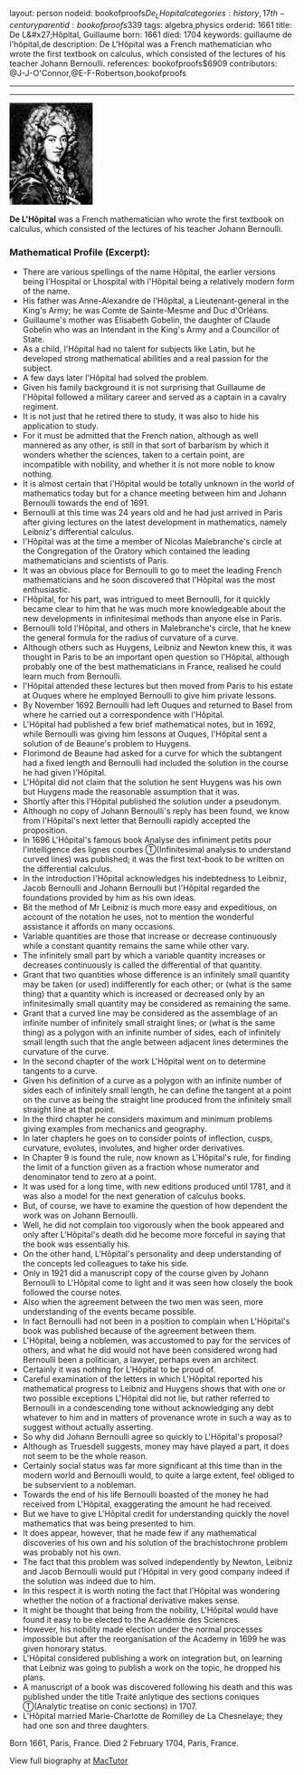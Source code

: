 layout: person
nodeid: bookofproofs$De_LHopital
categories: history,17th-century
parentid: bookofproofs$339
tags: algebra,physics
orderid: 1661
title: De L&amp;#x27;Hôpital, Guillaume
born: 1661
died: 1704
keywords: guillaume de l'hôpital,de
description: De L'Hôpital was a French mathematician who wrote the first textbook on calculus, which consisted of the lectures of his teacher Johann Bernoulli.
references: bookofproofs$6909
contributors: @J-J-O'Connor,@E-F-Robertson,bookofproofs

---



---

![De_LHopital.jpg](https://github.com/bookofproofs/bookofproofs.github.io/blob/main/_sources/_assets/images/portraits/De_LHopital.jpg?raw=true)

**De L'Hôpital** was a French mathematician who wrote the first textbook on calculus, which consisted of the lectures of his teacher Johann Bernoulli.

### Mathematical Profile (Excerpt):
* There are various spellings of the name Hôpital, the earlier versions being l'Hospital or Lhospital with l'Hôpital being a relatively modern form of the name.
* His father was Anne-Alexandre de l'Hôpital, a Lieutenant-general in the King's Army; he was Comte de Sainte-Mesme and Duc d'Orléans.
* Guillaume's mother was Elisabeth Gobelin, the daughter of Claude Gobelin who was an Intendant in the King's Army and a Councillor of State.
* As a child, l'Hôpital had no talent for subjects like Latin, but he developed strong mathematical abilities and a real passion for the subject.
* A few days later l'Hôpital had solved the problem.
* Given his family background it is not surprising that Guillaume de l'Hôpital followed a military career and served as a captain in a cavalry regiment.
* It is not just that he retired there to study, it was also to hide his application to study.
* For it must be admitted that the French nation, although as well mannered as any other, is still in that sort of barbarism by which it wonders whether the sciences, taken to a certain point, are incompatible with nobility, and whether it is not more noble to know nothing.
* It is almost certain that l'Hôpital would be totally unknown in the world of mathematics today but for a chance meeting between him and Johann Bernoulli towards the end of 1691.
* Bernoulli at this time was 24 years old and he had just arrived in Paris after giving lectures on the latest development in mathematics, namely Leibniz's differential calculus.
* l'Hôpital was at the time a member of Nicolas Malebranche's circle at the Congregation of the Oratory which contained the leading mathematicians and scientists of Paris.
* It was an obvious place for Bernoulli to go to meet the leading French mathematicians and he soon discovered that l'Hôpital was the most enthusiastic.
* l'Hôpital, for his part, was intrigued to meet Bernoulli, for it quickly became clear to him that he was much more knowledgeable about the new developments in infinitesimal methods than anyone else in Paris.
* Bernoulli told l'Hôpital, and others in Malebranche's circle, that he knew the general formula for the radius of curvature of a curve.
* Although others such as Huygens, Leibniz and Newton knew this, it was thought in Paris to be an important open question so l'Hôpital, although probably one of the best mathematicians in France, realised he could learn much from Bernoulli.
* l'Hôpital attended these lectures but then moved from Paris to his estate at Ouques where he employed Bernoulli to give him private lessons.
* By November 1692 Bernoulli had left Ouques and returned to Basel from where he carried out a correspondence with l'Hôpital.
* L'Hôpital had published a few brief mathematical notes, but in 1692, while Bernoulli was giving him lessons at Ouques, l'Hôpital sent a solution of de Beaune's problem to Huygens.
* Florimond de Beaune had asked for a curve for which the subtangent had a fixed length and Bernoulli had included the solution in the course he had given l'Hôpital.
* L'Hôpital did not claim that the solution he sent Huygens was his own but Huygens made the reasonable assumption that it was.
* Shortly after this l'Hôpital published the solution under a pseudonym.
* Although no copy of Johann Bernoulli's reply has been found, we know from l'Hôpital's next letter that Bernoulli rapidly accepted the proposition.
* In 1696 L'Hôpital's famous book Analyse des infiniment petits pour l'intelligence des lignes courbes Ⓣ(Infinitesimal analysis to understand curved lines) was published; it was the first text-book to be written on the differential calculus.
* In the introduction l'Hôpital acknowledges his indebtedness to Leibniz, Jacob Bernoulli and Johann Bernoulli but l'Hôpital regarded the foundations provided by him as his own ideas.
* Bit the method of Mr Leibniz is much more easy and expeditious, on account of the notation he uses, not to mention the wonderful assistance it affords on many occasions.
* Variable quantities are those that increase or decrease continuously while a constant quantity remains the same while other vary.
* The infinitely small part by which a variable quantity increases or decreases continuously is called the differential of that quantity.
* Grant that two quantities whose difference is an infinitely small quantity may be taken (or used) indifferently for each other; or (what is the same thing) that a quantity which is increased or decreased only by an infinitesimally small quantity may be considered as remaining the same.
* Grant that a curved line may be considered as the assemblage of an infinite number of infinitely small straight lines; or (what is the same thing) as a polygon with an infinite number of sides, each of infinitely small length such that the angle between adjacent lines determines the curvature of the curve.
* In the second chapter of the work L'Hôpital went on to determine tangents to a curve.
* Given his definition of a curve as a polygon with an infinite number of sides each of infinitely small length, he can define the tangent at a point on the curve as being the straight line produced from the infinitely small straight line at that point.
* In the third chapter he considers maximum and minimum problems giving examples from mechanics and geography.
* In later chapters he goes on to consider points of inflection, cusps, curvature, evolutes, involutes, and higher order derivatives.
* In Chapter 9 is found the rule, now known as L'Hôpital's rule, for finding the limit of a function giiven as a fraction whose numerator and denominator tend to zero at a point.
* It was used for a long time, with new editions produced until 1781, and it was also a model for the next generation of calculus books.
* But, of course, we have to examine the question of how dependent the work was on Johann Bernoulli.
* Well, he did not complain too vigorously when the book appeared and only after L'Hôpital's death did he become more forceful in saying that the book was essentially his.
* On the other hand, L'Hôpital's personality and deep understanding of the concepts led colleagues to take his side.
* Only in 1921 did a manuscript copy of the course given by Johann Bernoulli to L'Hôpital come to light and it was seen how closely the book followed the course notes.
* Also when the agreement between the two men was seen, more understanding of the events became possible.
* In fact Bernoulli had not been in a position to complain when L'Hôpital's book was published because of the agreement between them.
* L'Hôpital, being a noblemen, was accustomed to pay for the services of others, and what he did would not have been considered wrong had Bernoulli been a politician, a lawyer, perhaps even an architect.
* Certainly it was nothing for L'Hôpital to be proud of.
* Careful examination of the letters in which L'Hôpital reported his mathematical progress to Leibniz and Huygens shows that with one or two possible exceptions L'Hôpital did not lie, but rather referred to Bernoulli in a condescending tone without acknowledging any debt whatever to him and in matters of provenance wrote in such a way as to suggest without actually asserting.
* So why did Johann Bernoulli agree so quickly to L'Hôpital's proposal?
* Although as Truesdell suggests, money may have played a part, it does not seem to be the whole reason.
* Certainly social status was far more significant at this time than in the modern world and Bernoulli would, to quite a large extent, feel obliged to be subservient to a nobleman.
* Towards the end of his life Bernoulli boasted of the money he had received from L'Hôpital, exaggerating the amount he had received.
* But we have to give L'Hôpital credit for understanding quickly the novel mathematics that was being presented to him.
* It does appear, however, that he made few if any mathematical discoveries of his own and his solution of the brachistochrone problem was probably not his own.
* The fact that this problem was solved independently by Newton, Leibniz and Jacob Bernoulli would put l'Hôpital in very good company indeed if the solution was indeed due to him.
* In this respect it is worth noting the fact that l'Hôpital was wondering whether the notion of a fractional derivative makes sense.
* It might be thought that being from the nobility, L'Hôpital would have found it easy to be elected to the Académie des Sciences.
* However, his nobility made election under the normal processes impossible but after the reorganisation of the Academy in 1699 he was given honorary status.
* L'Hôpital considered publishing a work on integration but, on learning that Leibniz was going to publish a work on the topic, he dropped his plans.
* A manuscript of a book was discovered following his death and this was published under the title Traité anlytique des sections coniques Ⓣ(Analytic treatise on conic sections) in 1707.
* L'Hôpital married Marie-Charlotte de Romilley de La Chesnelaye; they had one son and three daughters.

Born 1661, Paris, France. Died 2 February 1704, Paris, France.

View full biography at [MacTutor](https://mathshistory.st-andrews.ac.uk/Biographies/De_LHopital/)
